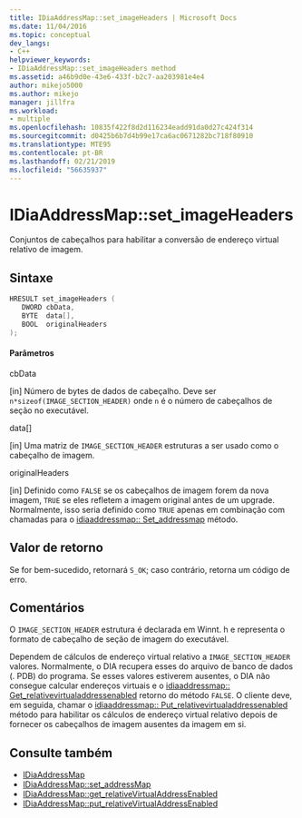 ```yaml
---
title: IDiaAddressMap::set_imageHeaders | Microsoft Docs
ms.date: 11/04/2016
ms.topic: conceptual
dev_langs:
- C++
helpviewer_keywords:
- IDiaAddressMap::set_imageHeaders method
ms.assetid: a46b9d0e-43e6-433f-b2c7-aa203981e4e4
author: mikejo5000
ms.author: mikejo
manager: jillfra
ms.workload:
- multiple
ms.openlocfilehash: 10835f422f8d2d116234eadd91da0d27c424f314
ms.sourcegitcommit: d0425b6b7d4b99e17ca6ac0671282bc718f80910
ms.translationtype: MTE95
ms.contentlocale: pt-BR
ms.lasthandoff: 02/21/2019
ms.locfileid: "56635937"
---
```

# <a name="idiaaddressmapsetimageheaders"></a>IDiaAddressMap::set_imageHeaders
Conjuntos de cabeçalhos para habilitar a conversão de endereço virtual relativo de imagem.

## <a name="syntax"></a>Sintaxe

```C++
HRESULT set_imageHeaders ( 
   DWORD cbData,
   BYTE  data[],
   BOOL  originalHeaders
);
```

#### <a name="parameters"></a>Parâmetros
 cbData

[in] Número de bytes de dados de cabeçalho. Deve ser `n*sizeof(IMAGE_SECTION_HEADER)` onde `n` é o número de cabeçalhos de seção no executável.

 data[]

[in] Uma matriz de `IMAGE_SECTION_HEADER` estruturas a ser usado como o cabeçalho de imagem.

 originalHeaders

[in] Definido como `FALSE` se os cabeçalhos de imagem forem da nova imagem, `TRUE` se eles refletem a imagem original antes de um upgrade. Normalmente, isso seria definido como `TRUE` apenas em combinação com chamadas para o [idiaaddressmap:: Set_addressmap](../../debugger/debug-interface-access/idiaaddressmap-set-addressmap.md) método.

## <a name="return-value"></a>Valor de retorno
 Se for bem-sucedido, retornará `S_OK`; caso contrário, retorna um código de erro.

## <a name="remarks"></a>Comentários
 O `IMAGE_SECTION_HEADER` estrutura é declarada em Winnt. h e representa o formato de cabeçalho de seção de imagem do executável.

 Dependem de cálculos de endereço virtual relativo a `IMAGE_SECTION_HEADER` valores. Normalmente, o DIA recupera esses do arquivo de banco de dados (. PDB) do programa. Se esses valores estiverem ausentes, o DIA não consegue calcular endereços virtuais e o [idiaaddressmap:: Get_relativevirtualaddressenabled](../../debugger/debug-interface-access/idiaaddressmap-get-relativevirtualaddressenabled.md) retorno do método `FALSE`. O cliente deve, em seguida, chamar o [idiaaddressmap:: Put_relativevirtualaddressenabled](../../debugger/debug-interface-access/idiaaddressmap-put-relativevirtualaddressenabled.md) método para habilitar os cálculos de endereço virtual relativo depois de fornecer os cabeçalhos de imagem ausentes da imagem em si.

## <a name="see-also"></a>Consulte também
- [IDiaAddressMap](../../debugger/debug-interface-access/idiaaddressmap.md)
- [IDiaAddressMap::set_addressMap](../../debugger/debug-interface-access/idiaaddressmap-set-addressmap.md)
- [IDiaAddressMap::get_relativeVirtualAddressEnabled](../../debugger/debug-interface-access/idiaaddressmap-get-relativevirtualaddressenabled.md)
- [IDiaAddressMap::put_relativeVirtualAddressEnabled](../../debugger/debug-interface-access/idiaaddressmap-put-relativevirtualaddressenabled.md)